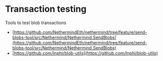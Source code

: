 # Transaction testing

Tools to test blob transactions

- [https://github.com/NethermindEth/nethermind/tree/feature/send-blobs-tool/src/Nethermind/Nethermind.SendBlobs](https://github.com/NethermindEth/nethermind/tree/feature/send-blobs-tool/src/Nethermind/Nethermind.SendBlobs)
- [https://github.com/Inphi/blob-utils](https://github.com/Inphi/blob-utils)